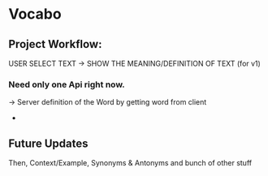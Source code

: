 # Vocabo

## Project Workflow:

USER SELECT TEXT -> SHOW THE MEANING/DEFINITION OF TEXT (for v1)

### Need only one Api right now.

-> Server definition of the Word by getting word from client

-

## Future Updates

Then,
Context/Example, Synonyms & Antonyms and bunch of other stuff
